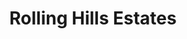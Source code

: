 ---
title: Rolling Hills Estates
url: /rolling-hills-estates/
latitude: 33.772
longitude: -118.373
---